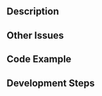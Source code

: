 ## Description

<!-- A short description of your feature request, or a description of the bug encountered. -->

## Other Issues

<!-- Are there any other issues similar to this one? -->

## Code Example

<!-- A short code example demonstrating the issue, or a PoC of what you want implemented -->

## Development Steps

<!-- What steps do you think will be required to develop this feature or fix this bug -->
